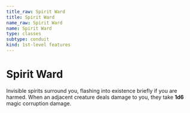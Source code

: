```yaml
---
title_raw: Spirit Ward
title: Spirit Ward
name_raw: Spirit Ward
name: Spirit Ward
type: classes
subtype: conduit
kind: 1st-level features
---
```


# Spirit Ward

Invisible spirits surround you, flashing into existence briefly if you are harmed. When an adjacent creature deals damage to you, they take **1d6** magic corruption damage.
